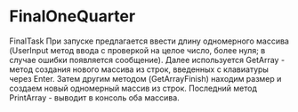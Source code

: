 # FinalOneQuarter
FinalTask
При запуске предлагается ввести длину одномерного массива (UserInput метод ввода с проверкой на целое число, более нуля; в случае ошибки появляется сообщение).
Далее используется GetArray - метод создания нового массива из строк, введенных с клавиатуры через Enter.
Затем другим методом (GetArrayFinish) находим размер и создаем новый одномерный массив из строк.
Последний метод PrintArray - выводит в консоль оба массива.
